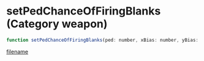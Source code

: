 # setPedChanceOfFiringBlanks (Category weapon)

```js
function setPedChanceOfFiringBlanks(ped: number, xBias: number, yBias: number): void
```

[filename](setPedChanceOfFiringBlanks_m.md ':include')